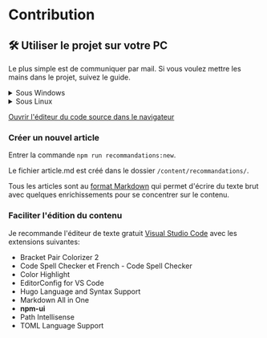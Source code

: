 # Contribution

## 🛠️ Utiliser le projet sur votre PC

Le plus simple est de communiquer par mail. Si vous voulez mettre les mains dans le projet, suivez le guide.

<details>
  <summary>Sous Windows</summary>

  1. Sur le PC, aller dans le dossier (au choix) où placer le projet et lancer l'*Invite de commandes* ou le *Terminal* de Windows en mode administrateur (clic droit dans le dossier sous Windows 11)
  2. Entrer les commandes suivantes:
  3. `winget install --id=Git.Git -e && winget install --id=CoreyButler.NVMforWindows -e`
  4. Fermer la commande et la relancer
  5. `git clone https://github.com/djibe/recommandations-medicales.git`
  6. puis placer la *Commande* dans le dossier `/recommandations-medicales`: `cd /recommandations-medicales`
  7. puis `nvm install 18` et `nvm use 18`
  8. puis `npm install`
  9. puis `npm run start:dev`, le site est accessible sur `http://localhost:1313/`

</details>

<details>
  <summary>Sous Linux</summary>

  Désinstaller Hugo si déjà installé et entrer les commandes dans l'ordre:

  1. `sudo apt install wget curl nodejs npm git-all golang-go -y`
  2. `wget -qO- https://raw.githubusercontent.com/nvm-sh/nvm/v0.39.7/install.sh | bash`
  3. Fermer le terminal
  4. Ouvrir le terminal et entrer: `nvm install 18`
  5. Positionner le terminal sur le dossier souhaité
  6. `git clone https://github.com/djibe/recommandations-medicales.git`
  7. `cd recommandations-medicales`
  8. puis `npm install`
  9. puis `npm run start:dev`, le site est accessible sur `http://localhost:1313/`

</details>

[Ouvrir l'éditeur du code source dans le navigateur](https://vscode.dev/github/djibe/recommandations-medicales)

### Créer un nouvel article

Entrer la commande `npm run recommandations:new`.

Le fichier article.md est créé dans le dossier `/content/recommandations/`.

Tous les articles sont au [format Markdown](https://github.com/lifeparticle/Markdown-Cheatsheet) qui permet d'écrire du texte brut avec quelques enrichissements pour se concentrer sur le contenu.

### Faciliter l'édition du contenu

Je recommande l'éditeur de texte gratuit [Visual Studio Code](https://code.visualstudio.com/download) avec les extensions suivantes:

- Bracket Pair Colorizer 2
- Code Spell Checker et French - Code Spell Checker
- Color Highlight
- EditorConfig for VS Code
- Hugo Language and Syntax Support
- Markdown All in One
- **npm-ui**
- Path Intellisense
- TOML Language Support
